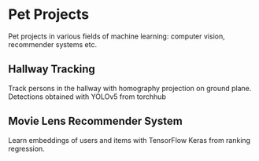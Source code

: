 # Pet Projects
Pet projects in various fields of machine learning: computer vision, recommender systems etc.

## Hallway Tracking
Track persons in the hallway with homography projection on ground plane. Detections obtained with YOLOv5 from torchhub

## Movie Lens Recommender System
Learn embeddings of users and items with TensorFlow Keras from ranking regression.
